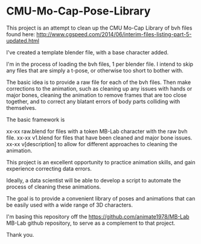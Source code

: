 # CMU-Mo-Cap-Pose-Library
This project is an attempt to clean up the CMU Mo-Cap Library of bvh files found here: http://www.cgspeed.com/2014/06/interim-files-listing-part-5-updated.html

I've created a template blender file, with a base character added.

I'm in the process of loading the bvh files, 1 per blender file.
I intend to skip any files that are simply a t-pose, or otherwise too short to bother with.

The basic idea is to provide a raw file for each of the bvh files.
Then make corrections to the animation, such as cleaning up any issues with hands or major bones, cleaning the animation to remove frames that are too close together, and to correct any blatant errors of body parts colliding with themselves.

The basic framework is

xx-xx raw.blend for files with a token MB-Lab character with the raw bvh file.
xx-xx v1.blend for files that have been cleaned and major bone issues.
xx-xx v[description] to allow for different approaches to cleaning the animation.

This project is an excellent opportunity to practice animation skills, and gain experience correcting data errors.

Ideally, a data scientist will be able to develop a script to automate the process of cleaning these animations.

The goal is to provide a convenient library of poses and animations that can be easily used with a wide range of 3D characters.

I'm basing this repository off the https://github.com/animate1978/MB-Lab MB-Lab github repository, to serve as a complement to that project.

Thank you.
